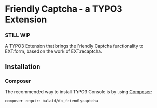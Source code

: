 # Friendly Captcha - a TYPO3 Extension

### **STILL WIP**

A TYPO3 Extension that brings the Friendly Captcha functionality to EXT:form, based on the work of EXT:recaptcha.

## Installation
### Composer
The recommended way to install TYPO3 Console is by using [Composer](https://getcomposer.org):

    composer require balatd/db_friendlycaptcha


